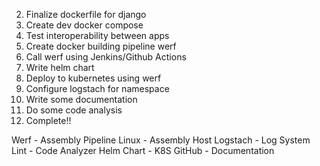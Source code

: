 2. Finalize dockerfile for django
3. Create dev docker compose
4. Test interoperability between apps
5. Create docker building pipeline werf
6. Call werf using Jenkins/Github Actions
7. Write helm chart
8. Deploy to kubernetes using werf
9. Configure logstach for namespace
10. Write some documentation
11. Do some code analysis
12. Complete!!

Werf - Assembly Pipeline
Linux - Assembly Host
Logstach - Log System
Lint - Code Analyzer
Helm Chart - K8S
GitHub - Documentation
